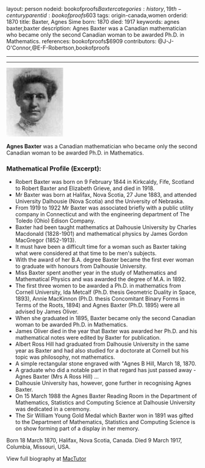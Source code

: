 layout: person
nodeid: bookofproofs$Baxter
categories: history,19th-century
parentid: bookofproofs$603
tags: origin-canada,women
orderid: 1870
title: Baxter, Agnes Sime
born: 1870
died: 1917
keywords: agnes baxter,baxter
description: Agnes Baxter was a Canadian mathematician who became only the second Canadian woman to be awarded Ph.D. in Mathematics.
references: bookofproofs$6909
contributors: @J-J-O'Connor,@E-F-Robertson,bookofproofs

---



---

![Baxter.jpg](https://github.com/bookofproofs/bookofproofs.github.io/blob/main/_sources/_assets/images/portraits/Baxter.jpg?raw=true)

**Agnes Baxter** was a Canadian mathematician who became only the second Canadian woman to be awarded Ph.D. in Mathematics.

### Mathematical Profile (Excerpt):
* Robert Baxter was born on 9 February 1844 in Kirkcaldy, Fife, Scotland to Robert Baxter and Elizabeth Grieve, and died in 1918.
* Mr Baxter was born at Halifax, Nova Scotia, 27 June 1883, and attended University Dalhousie (Nova Scotia) and the University of Nebraska.
* From 1919 to 1922 Mr Baxter was associated briefly with a public utility company in Connecticut and with the engineering department of The Toledo (Ohio) Edison Company.
* Baxter had been taught mathematics at Dalhousie University by Charles Macdonald (1828-1901) and mathematical physics by James Gordon MacGregor (1852-1913).
* It must have been a difficult time for a woman such as Baxter taking what were considered at that time to be men's subjects.
* With the award of her B.A. degree Baxter became the first ever woman to graduate with honours from Dalhousie University.
* Miss Baxter spent another year in the study of Mathematics and Mathematical Physics and was awarded the degree of M.A. in 1892.
* The first three women to be awarded a Ph.D. in mathematics from Cornell University, Ida Metcalf (Ph.D. thesis Geometric Duality in Space, 1893), Annie MacKinnon (Ph.D. thesis Concomitant Binary Forms in Terms of the Roots, 1894) and Agnes Baxter (Ph.D. 1895) were all advised by James Oliver.
* When she graduated in 1895, Baxter became only the second Canadian woman to be awarded Ph.D. in Mathematics.
* James Oliver died in the year that Baxter was awarded her Ph.D. and his mathematical notes were edited by Baxter for publication.
* Albert Ross Hill had graduated from Dalhousie University in the same year as Baxter and had also studied for a doctorate at Cornell but his topic was philosophy, not mathematics.
* A simple rectangular stone engraved with "Agnes B Hill, March 18, 1870.
* A graduate who did a notable part in that regard has just passed away - Agnes Baxter (Mrs A Ross Hill) ...
* Dalhousie University has, however, gone further in recognising Agnes Baxter.
* On 15 March 1988 the Agnes Baxter Reading Room in the Department of Mathematics, Statistics and Computing Science at Dalhousie University was dedicated in a ceremony.
* The Sir William Young Gold Medal which Baxter won in 1891 was gifted to the Department of Mathematics, Statistics and Computing Science is on show forming part of a display in her memory.

Born 18 March 1870, Halifax, Nova Scotia, Canada. Died 9 March 1917, Columbia, Missouri, USA.

View full biography at [MacTutor](https://mathshistory.st-andrews.ac.uk/Biographies/Baxter/)
